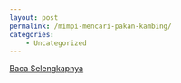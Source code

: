```yaml
---
layout: post
permalink: /mimpi-mencari-pakan-kambing/
categories:
    - Uncategorized
---
```


[Baca Selengkapnya](/10)